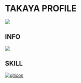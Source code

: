 # TAKAYA PROFILE

![](https://komarev.com/ghpvc/?username=maru-koyo&color=ff69b4&label=PROFILE+VIEWS)

## INFO

![](https://github-profile-summary-cards.vercel.app/api/cards/profile-details?username=maru-koyo&theme=dracula)

## SKILL

[![giticon](https://skillicons.dev/icons?i=html,css,sass,js,ts,threejs,nextjs,astro,react,php,laravel,git,github,vscode,linux)](https://skillicons.dev)
